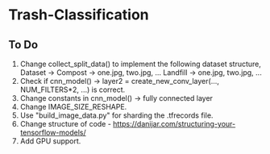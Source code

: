# Trash-Classification 

## To Do

1. Change collect_split_data() to implement the following dataset structure,
    Dataset -> Compost -> one.jpg, two.jpg, ...
               Landfill -> one.jpg, two.jpg, ...
2. Check if cnn_model() -> layer2 = create_new_conv_layer(..., NUM_FILTERS*2, ...) is correct.
3. Change constants in cnn_model() -> fully connected layer
4. Change IMAGE_SIZE_RESHAPE.
5. Use "build_image_data.py" for sharding the .tfrecords file.
6. Change structure of code - https://danijar.com/structuring-your-tensorflow-models/
7. Add GPU support.
